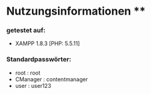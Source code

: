 # Nutzungsinformationen **

### getestet auf:
* XAMPP 1.8.3 [PHP: 5.5.11]

### Standardpasswörter:
* root : root
* CManager : contentmanager
* user : user123

